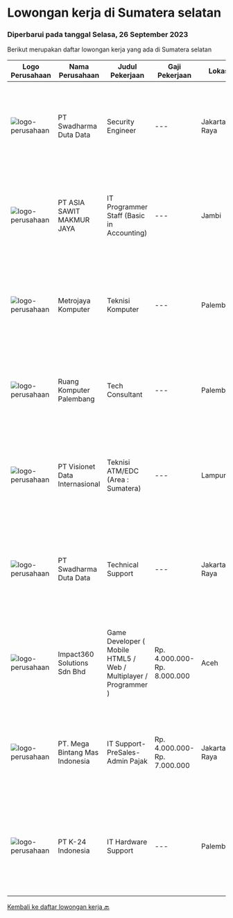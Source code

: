 
  # Lowongan kerja di Sumatera selatan

  ### Diperbarui pada tanggal Selasa, 26 September 2023

  Berikut merupakan daftar lowongan kerja yang ada di Sumatera selatan

  |Logo Perusahaan | Nama Perusahaan | Judul Pekerjaan | Gaji Pekerjaan | Lokasi | Deskripsi | Tanggal diunggah | Pranala |
  | -------------- | --------------- | --------------- | --------- | --------- | -------------- | ------- | ----------- |
  |![logo-perusahaan](https://image-service-cdn.seek.com.au/0f683dc67275bb803453d1e92fb7cd7b12b824b6/ee4dce1061f3f616224767ad58cb2fc751b8d2dc)|PT Swadharma Duta Data|Security Engineer|---|Jakarta Raya|S1 Jurusan/Prodi Teknik Komputer/ Teknik Informatika (Wajib) Waktu kerja Shift (sesuai dengan jadwal yang ditentukan) Bersedia ditempatkan Palembang...|Kamis, 21 September 2023|https://www.jobstreet.co.id/id/job/security-engineer-4476756?token=0~61d157ec-7610-417b-b21b-b9a7e998d65d&sectionRank=1&jobId=jobstreet-id-job-4476756|
|![logo-perusahaan](https://image-service-cdn.seek.com.au/8c9ad8ac1a3555ef79e89c100defac119719c63a/ee4dce1061f3f616224767ad58cb2fc751b8d2dc)|PT ASIA SAWIT MAKMUR JAYA|IT Programmer Staff (Basic in Accounting)|---|Jambi|IT Programmer Staff (Basic in Accounting)Job Description :- Provide Working Experience as a Financial Accountant- Familiarity with bookkeeping and...|Selasa, 19 September 2023|https://www.jobstreet.co.id/id/job/it-programmer-staff-basic-in-accounting-4474836?token=0~61d157ec-7610-417b-b21b-b9a7e998d65d&sectionRank=2&jobId=jobstreet-id-job-4474836|
|![logo-perusahaan](https://i.ibb.co/sqvTCh9/112815900-stock-vector-no-image-available-icon-flat-vector.webp)|Metrojaya Komputer|Teknisi Komputer|---|Palembang|Kualifikasi Usia 20-30 Tahun  Pendidikan minimal SMA/SMK TKJ  Menyukai teknologi dan memiliki pengalaman di bidang yang sama  Terbiasa menggunakan...|Jumat, 15 September 2023|https://www.jobstreet.co.id/id/job/teknisi-komputer-4470973?token=0~61d157ec-7610-417b-b21b-b9a7e998d65d&sectionRank=3&jobId=jobstreet-id-job-4470973|
|![logo-perusahaan](https://i.ibb.co/sqvTCh9/112815900-stock-vector-no-image-available-icon-flat-vector.webp)|Ruang Komputer Palembang|Tech Consultant|---|Palembang|Kualifikasi Pekerjaan : Usia maksimal 35 Syarat skillset dan mindset Skill komunikasi untuk konsultasi  Mindest Konsultasi Pengetahuan yang update dan...|Kamis, 21 September 2023|https://www.jobstreet.co.id/id/job/tech-consultant-4477224?token=0~61d157ec-7610-417b-b21b-b9a7e998d65d&sectionRank=4&jobId=jobstreet-id-job-4477224|
|![logo-perusahaan](https://image-service-cdn.seek.com.au/84d23b3586ee4efd70ea62878095fcc6b1639e33/ee4dce1061f3f616224767ad58cb2fc751b8d2dc)|PT Visionet Data Internasional|Teknisi ATM/EDC (Area : Sumatera)|---|Lampung|*) Menangani kebutuhan pelanggan di lokasi pelanggan agar terpenuhi SLA yang telah ditentukan.*) Menganalisa problem/case dengan akurat untuk...|Rabu, 13 September 2023|https://www.jobstreet.co.id/id/job/teknisi-atm-edc-area-%3A-sumatera-4467995?token=0~61d157ec-7610-417b-b21b-b9a7e998d65d&sectionRank=5&jobId=jobstreet-id-job-4467995|
|![logo-perusahaan](https://image-service-cdn.seek.com.au/0dc8e99010397b52d23c25a2b9dad3a300cd0580/ee4dce1061f3f616224767ad58cb2fc751b8d2dc)|PT Swadharma Duta Data|Technical Support|---|Jakarta Raya|Pendidikan minimum D3/S1 Jurusan IT IPK Minimum 2.75 Memiliki pengalaman minimal 1 tahun (diutamakan) telah berhasil menyelesaikan ujian sertifikasi...|Rabu, 06 September 2023|https://www.jobstreet.co.id/id/job/technical-support-4460194?token=0~61d157ec-7610-417b-b21b-b9a7e998d65d&sectionRank=6&jobId=jobstreet-id-job-4460194|
|![logo-perusahaan](https://image-service-cdn.seek.com.au/cedff589ebe9d852a33989a35efb7fc721ea237a/ee4dce1061f3f616224767ad58cb2fc751b8d2dc)|Impact360 Solutions Sdn Bhd|Game Developer ( Mobile HTML5 / Web / Multiplayer / Programmer )|Rp. 4.000.000-Rp. 8.000.000|Aceh|We are hiring remote HTML5 game developers from all parts of Indonesia. If you have real experience building HTML5 games or applications, you're...|Selasa, 12 September 2023|https://www.jobstreet.co.id/id/job/game-developer-mobile-html5-web-multiplayer-programmer-5522263/origin/my?token=0~61d157ec-7610-417b-b21b-b9a7e998d65d&sectionRank=7&jobId=jobstreet-my-job-5522263|
|![logo-perusahaan](https://image-service-cdn.seek.com.au/8fe6d16f2ad7f5c6cf5f77fb304f346675bd22f1/ee4dce1061f3f616224767ad58cb2fc751b8d2dc)|PT. Mega Bintang Mas Indonesia|IT Support-PreSales-Admin Pajak|Rp. 4.000.000-Rp. 7.000.000|Jakarta Raya|Deskripsi PekerjaanKualifikasi : Usia maksimal 35 tahun Pendidikan minimal D3 Pengalaman minimal 2 tahun di bidang IT Support Berpengalaman dalam...|Senin, 04 September 2023|https://www.jobstreet.co.id/id/job/it-support-presales-admin-pajak-4457177?token=0~61d157ec-7610-417b-b21b-b9a7e998d65d&sectionRank=8&jobId=jobstreet-id-job-4457177|
|![logo-perusahaan](https://image-service-cdn.seek.com.au/73afeadf1749c79edcf1d1b4f6ba6dbb1684b721/ee4dce1061f3f616224767ad58cb2fc751b8d2dc)|PT K-24 Indonesia|IT Hardware Support|---|Palembang|Requirement : Pendidikan D3/S1 Teknik Informatika/Sistem Informatika Berpengalaman minimal 1 tahun di bidang yang sama (diutamakan) Mampu menganalisa...|Kamis, 31 Agustus 2023|https://www.jobstreet.co.id/id/job/it-hardware-support-4454439?token=0~61d157ec-7610-417b-b21b-b9a7e998d65d&sectionRank=9&jobId=jobstreet-id-job-4454439|


  [Kembali ke daftar lowongan kerja 🔙](../README.md#daftar-lowongan-kerja)
  